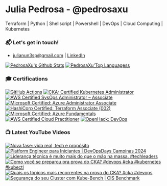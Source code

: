 # Julia Pedrosa - @pedrosaxu
 Terraform | Python | Shellscript | Powershell |  DevOps | Cloud Computing | Kubernetes

### 📬 Let's get in touch!
- julianun3sp@gmail.com | [LinkedIn](http://linkedin.com/in/pedrosaxu/)

[![PedrosaXu's Github Stats](https://github-readme-stats.vercel.app/api?username=pedrosaxu)](https://github.com/anuraghazra/github-readme-stats) 
[![PedrosaXu'Top Languagess](https://github-readme-stats.vercel.app/api/top-langs/?username=pedrosaxu&hide=css,html,jupyter%20notebook&langs_count=8&layout=compact)](https://github.com/anuraghazra/github-readme-stats)

### 🎓 Certifications

<!--START_SECTION:badges-->
[![GitHub Actions](https://images.credly.com/size/110x110/images/89efc3e7-842b-4790-b09b-9ea5efc71ec3/image.png)](http://www.credly.com/badges/63ecebd6-c318-43a9-9551-5f121ca86c10 "GitHub Actions")
[![CKA: Certified Kubernetes Administrator](https://images.credly.com/size/110x110/images/8b8ed108-e77d-4396-ac59-2504583b9d54/cka_from_cncfsite__281_29.png)](http://www.credly.com/badges/2cfe6112-a158-4fb7-89da-5b24f5b99c3f "CKA: Certified Kubernetes Administrator")
[![AWS Certified SysOps Administrator – Associate](https://images.credly.com/size/110x110/images/f0d3fbb9-bfa7-4017-9989-7bde8eaf42b1/image.png)](http://www.credly.com/badges/84b657de-9bee-40fc-8b91-fb64cfba8856 "AWS Certified SysOps Administrator – Associate")
[![Microsoft Certified: Azure Administrator Associate](https://images.credly.com/size/110x110/images/336eebfc-0ac3-4553-9a67-b402f491f185/azure-administrator-associate-600x600.png)](http://www.credly.com/badges/72784d7e-a0ac-4e4d-8788-cc40f1b0b711 "Microsoft Certified: Azure Administrator Associate")
[![HashiCorp Certified: Terraform Associate (002)](https://images.credly.com/size/110x110/images/99289602-861e-4929-8277-773e63a2fa6f/image.png)](http://www.credly.com/badges/366be01b-7aa1-438e-be96-923625a44eb1 "HashiCorp Certified: Terraform Associate (002)")
[![Microsoft Certified: Azure Fundamentals](https://images.credly.com/size/110x110/images/be8fcaeb-c769-4858-b567-ffaaa73ce8cf/image.png)](http://www.credly.com/badges/d66d9d3a-2685-425c-a46d-0bc3d7d22d89 "Microsoft Certified: Azure Fundamentals")
[![AWS Certified Cloud Practitioner](https://images.credly.com/size/110x110/images/00634f82-b07f-4bbd-a6bb-53de397fc3a6/image.png)](http://www.credly.com/badges/2bf032ac-5f0e-49d1-9547-36672811dc8c "AWS Certified Cloud Practitioner")
[![OpenHack: DevOps](https://images.credly.com/size/110x110/images/0384f554-6401-42d2-b494-02a6d2fd3013/DevOps.png)](http://www.credly.com/badges/970ea32f-6e2f-4d33-8d31-d61cc7f8675f "OpenHack: DevOps")
<!--END_SECTION:badges-->

### 📺 Latest YouTube Videos

<!-- BEGIN YOUTUBE-CARDS -->
[![Nova fase: vida real, tech e propósito](https://ytcards.demolab.com/?id=Xsxc5ZfftR8&title=Nova+fase%3A+vida+real%2C+tech+e+prop%C3%B3sito&lang=en&timestamp=1743812102&background_color=%230d1117&title_color=%23ffffff&stats_color=%23dedede&max_title_lines=1&width=250&border_radius=5&duration=337 "Nova fase: vida real, tech e propósito")](https://www.youtube.com/watch?v=Xsxc5ZfftR8)
[![Platform Engineer para Iniciantes | DevOpsDays Campinas 2024](https://ytcards.demolab.com/?id=KcXp4u2NcVY&title=Platform+Engineer+para+Iniciantes+%7C+DevOpsDays+Campinas+2024&lang=en&timestamp=1729688431&background_color=%230d1117&title_color=%23ffffff&stats_color=%23dedede&max_title_lines=1&width=250&border_radius=5&duration=2682 "Platform Engineer para Iniciantes | DevOpsDays Campinas 2024")](https://www.youtube.com/watch?v=KcXp4u2NcVY)
[![Liderança técnica é muito mais do que o mão na massa. #techleaders](https://ytcards.demolab.com/?id=9Lku33L9cJA&title=Lideran%C3%A7a+t%C3%A9cnica+%C3%A9+muito+mais+do+que+o+m%C3%A3o+na+massa.+%23techleaders&lang=en&timestamp=1715603086&background_color=%230d1117&title_color=%23ffffff&stats_color=%23dedede&max_title_lines=1&width=250&border_radius=5&duration=59 "Liderança técnica é muito mais do que o mão na massa. #techleaders")](https://www.youtube.com/watch?v=9Lku33L9cJA)
[![Como você se preparou pra prova do CKA? #devops #cka #kubernetes #kubectl](https://ytcards.demolab.com/?id=eDA477VtqWc&title=Como+voc%C3%AA+se+preparou+pra+prova+do+CKA%3F+%23devops+%23cka+%23kubernetes+%23kubectl&lang=en&timestamp=1715259628&background_color=%230d1117&title_color=%23ffffff&stats_color=%23dedede&max_title_lines=1&width=250&border_radius=5&duration=58 "Como você se preparou pra prova do CKA? #devops #cka #kubernetes #kubectl")](https://www.youtube.com/watch?v=eDA477VtqWc)
[![Quais os tópicos mais recorrentes na prova do CKA? #cka #devops](https://ytcards.demolab.com/?id=3dn1LHdxysg&title=Quais+os+t%C3%B3picos+mais+recorrentes+na+prova+do+CKA%3F+%23cka+%23devops&lang=en&timestamp=1714817715&background_color=%230d1117&title_color=%23ffffff&stats_color=%23dedede&max_title_lines=1&width=250&border_radius=5&duration=60 "Quais os tópicos mais recorrentes na prova do CKA? #cka #devops")](https://www.youtube.com/watch?v=3dn1LHdxysg)
[![Segurança do seu Cluster com Kube-Bench | CIS Benchmark](https://ytcards.demolab.com/?id=LfVNA1oQPjg&title=Seguran%C3%A7a+do+seu+Cluster+com+Kube-Bench+%7C+CIS+Benchmark&lang=en&timestamp=1714748427&background_color=%230d1117&title_color=%23ffffff&stats_color=%23dedede&max_title_lines=1&width=250&border_radius=5&duration=838 "Segurança do seu Cluster com Kube-Bench | CIS Benchmark")](https://www.youtube.com/watch?v=LfVNA1oQPjg)
<!-- END YOUTUBE-CARDS -->


<!---
julianunesp/julianunesp is a ✨ special ✨ repository because its `README.md` (this file) appears on your GitHub profile.
You can click the Preview link to take a look at your changes.
--->

